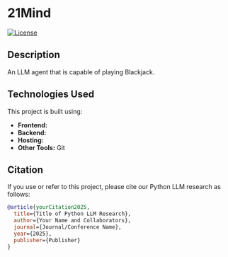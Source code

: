 # 21Mind

[![License](https://img.shields.io/badge/license-MIT-blue.svg)](LICENSE)

## Description

An LLM agent that is capable of playing Blackjack.

## Technologies Used

This project is built using:

- **Frontend:** 
- **Backend:** 
- **Hosting:** 
- **Other Tools:** Git

## Citation

If you use or refer to this project, please cite our Python LLM research as follows:

```bibtex
@article{yourCitation2025,
  title={Title of Python LLM Research},
  author={Your Name and Collaborators},
  journal={Journal/Conference Name},
  year={2025},
  publisher={Publisher}
}
